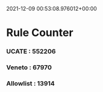 2021-12-09 00:53:08.976012+00:00
# Rule Counter 
 ### UCATE : 552206

 ### Veneto : 67970

 ### Allowlist : 13914